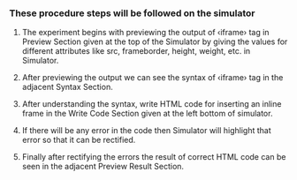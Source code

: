### These procedure steps will be followed on the simulator

1. The experiment begins with previewing the output of ‹iframe› tag in Preview Section given at the top of the Simulator by giving the values for different attributes like src, frameborder, height, weight, etc. in Simulator.

2. After previewing the output we can see the syntax of ‹iframe› tag in the adjacent Syntax Section.

3. After understanding the syntax, write HTML code for inserting an inline frame in the Write Code Section given at the left bottom of simulator.

4. If there will be any error in the code then Simulator will highlight that error so that it can be rectified.

5. Finally after rectifying the errors the result of correct HTML code can be seen in the adjacent Preview Result Section.
